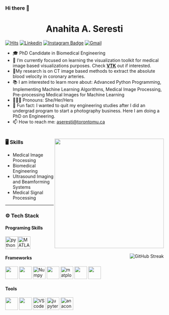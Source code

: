 
### Hi there 👋
<h1 align="center"> Anahita A. Seresti </h1>


[![Hits](https://hits.seeyoufarm.com/api/count/incr/badge.svg?url=https%3A%2F%2Fgithub.com%2Faseresti%2Faseresti&count_bg=%2379C83D&title_bg=%23555555&icon=&icon_color=%23E7E7E7&title=Profile+Views&edge_flat=false)](https://hits.seeyoufarm.com) [![Linkedin](https://img.shields.io/badge/-LinkedIn-blue?style=flat&logo=Linkedin&logoColor=white)](https://www.linkedin.com/in/anahita-a-b9764b111/) [![Instagram Badge](https://img.shields.io/badge/-Instagram-purple?logo=instagram&logoColor=white&link=https://instagram.com/ana.abbasnejad/)](https://www.instagram.com/ana.abbasnejad) [![Gmail](https://img.shields.io/badge/-Gmail-c14438?style=flat&logo=Gmail&logoColor=white)](mailto:aseresti@torontomu.ca)
<!---
[![Github](https://img.shields.io/github/followers/aseresti?label=Follow&style=social)](https://github.com/aseresti)
--->
- 🎓 PhD Candidate in Biomedical Engineering
- 🔭 I’m currently focused on learning the visualization toolkit for medical image based visualizations purposes. Check [**VTK**](vtk.org) out if interested.
- 🔬My research is on CT image based methods to extract the absolute blood velocity in coronary arteries. 
- 📚 I am interested to learn more about: Advanced Python Programming, Implementing Machine Learning Algorithms, Medical Image Processing, Pre-processing Medical Images for Machine Learning
- 👩🏻‍💼 Pronouns: She/Her/Hers
- 📸 Fun fact: I wanted to quit my engineering studies after I did an undergrad program to start a photography business. Here I am doing a PhD on Engineering.
- 📫 How to reach me: aseresti@torontomu.ca
# 
<img align="right" src="https://i.pinimg.com/originals/27/7c/68/277c68579a82f06a0901b6f667d61a6a.png" width="347">

### 🖥 Skills

- Medical Image Processing
- Biomedical Engineering
- Ultrasound Imaging and Beamforming Systems
- Medical Signal Processing

---


<h3>⚙️ Tech Stack</h3>
<h4>Programing Skills</h4>
<p align="left">
<img  src="https://cdn.jsdelivr.net/gh/devicons/devicon/icons/python/python-original.svg" alt="python" width="40" height="40"/><img src="https://cdn.jsdelivr.net/gh/devicons/devicon/icons/matlab/matlab-original.svg" alt="MATLAB" width="40" height="40"/></p>

<img align="right" src="https://github-readme-streak-stats.herokuapp.com?user=aseresti&theme=aura-dark&hide_border=true&background=FFFFFF00&currStreakLabel=77E7DA&currStreakNum=77E7DA&ring=CE4A4A&fire=CE4A4A&sideNums=CE4A4A&sideLabels=CE4A4A&dates=9CA0A2" alt="GitHub Streak" />
<h4>Frameworks</h4>
<p><img src="https://upload.wikimedia.org/wikipedia/commons/7/76/Visualization_Toolkit_logo.svg" height="40"/> <img src="https://upload.wikimedia.org/wikipedia/commons/thumb/0/05/Scikit_learn_logo_small.svg/2560px-Scikit_learn_logo_small.svg.png" width="40"/> <img src="https://cdn.jsdelivr.net/gh/devicons/devicon/icons/numpy/numpy-original.svg" alt="Numpy" width="40" height="40"/> <img src="https://upload.wikimedia.org/wikipedia/commons/thumb/2/22/Pandas_mark.svg/1200px-Pandas_mark.svg.png" height="40"/> <img src="https://upload.wikimedia.org/wikipedia/commons/8/84/Matplotlib_icon.svg" alt="matplotlib" width="40" height="40"/> <img src="https://upload.wikimedia.org/wikipedia/commons/3/36/Simulink_Logo_%28non-wordmark%29.png" height="40"/> <img src="https://upload.wikimedia.org/wikipedia/commons/thumb/9/96/FEniCS_logo.svg/1200px-FEniCS_logo.svg.png" height="40"/></p>

<h4>Tools</h4>
<p><img src="https://icongr.am/devicon/git-original.svg" height="40"> <img src="https://icongr.am/devicon/linux-original.svg" height="40"> <img src="https://cdn.jsdelivr.net/gh/devicons/devicon/icons/vscode/vscode-original.svg" alt="VScode" width="40" height="40"/> <img src="https://cdn.jsdelivr.net/gh/devicons/devicon/icons/jupyter/jupyter-original-wordmark.svg" alt="jupyter" width="40" height="40"/> <img src="https://cdn.jsdelivr.net/gh/devicons/devicon/icons/anaconda/anaconda-original.svg" alt="anaconda" width="40" height="40"/></p>
</div>


